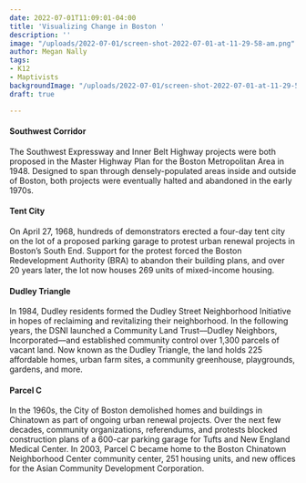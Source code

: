 ```yaml
---
date: 2022-07-01T11:09:01-04:00
title: 'Visualizing Change in Boston '
description: ''
image: "/uploads/2022-07-01/screen-shot-2022-07-01-at-11-29-58-am.png"
author: Megan Nally
tags:
- K12
- Maptivists
backgroundImage: "/uploads/2022-07-01/screen-shot-2022-07-01-at-11-29-58-am.png"
draft: true

---
```


#### Southwest Corridor

The Southwest Expressway and Inner Belt Highway projects were both proposed in the Master Highway Plan for the Boston Metropolitan Area in 1948. Designed to span through densely-populated areas inside and outside of Boston, both projects were eventually halted and abandoned in the early 1970s.

#### Tent City

On April 27, 1968, hundreds of demonstrators erected a four-day tent city on the lot of a proposed parking garage to protest urban renewal projects in Boston’s South End. Support for the protest forced the Boston Redevelopment Authority (BRA) to abandon their building plans, and over 20 years later, the lot now houses 269 units of mixed-income housing.

#### Dudley Triangle

In 1984, Dudley residents formed the Dudley Street Neighborhood Initiative in hopes of reclaiming and revitalizing their neighborhood. In the following years, the DSNI launched a Community Land Trust––Dudley Neighbors, Incorporated––and established community control over 1,300 parcels of vacant land. Now known as the Dudley Triangle, the land holds 225 affordable homes, urban farm sites, a community greenhouse, playgrounds, gardens, and more.

#### Parcel C

In the 1960s, the City of Boston demolished homes and buildings in Chinatown as part of ongoing urban renewal projects. Over the next few decades, community organizations, referendums, and protests blocked construction plans of a 600-car parking garage for Tufts and New England Medical Center. In 2003, Parcel C became home to the Boston Chinatown Neighborhood Center community center, 251 housing units, and new offices for the Asian Community Development Corporation.